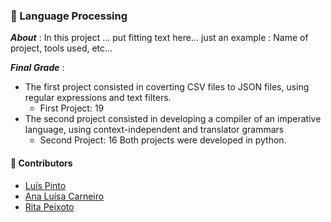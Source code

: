  ### :pushpin: Language Processing

***About*** : In this project ... put fitting text here... just an example : Name of project, tools used, etc... 

***Final Grade*** : 
  - The first project consisted in coverting CSV files to JSON files, using regular expressions and text filters. 
    - First Project: 19
  - The second project consisted in developing a compiler of an imperative language, using context-independent and translator grammars
    - Second Project: 16
  Both projects were developed in python. 

#### :handshake: Contributors 
- [Luís Pinto](https://github.com/L-Pinto)
- [Ana Luísa Carneiro](https://github.com/Analucar)
- [Rita Peixoto](https://github.com/rita-peixoto)
